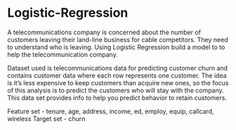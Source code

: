 # Logistic-Regression

A telecommunications company is concerned about the number of customers leaving their land-line business for cable competitors. They need to understand who is leaving. Using Logistic Regression build a model to to help the telecommunication company.

Dataset used is telecommunications data for predicting customer churn and contains customer data where each row represents one customer. The idea is it’s less expensive to keep customers than acquire new ones, so the focus of this analysis is to predict the customers who will stay with the company. This data set provides info to help you predict behavior to retain customers.

Feature set - tenure, age, address, income, ed, employ, equip, callcard, wireless
Target set - churn
